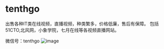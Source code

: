 # tenthgo
出售各种IT类在线视频，直播视频，种类繁多，价格低廉，售后有保障。  包括51CTO,北风网，小象学院，七月在线等各视频直播网站。

微信号：tenthgo
![image](https://github.com/tenthgo/tenthgo/blob/master/QQ%E5%9B%BE%E7%89%8720170425142002.jpg)

